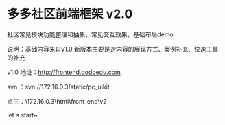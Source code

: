 ﻿多多社区前端框架 v2.0
=====================

社区常见模块功能整理和抽象，常见交互效果，基础布局demo

说明：基础内容来自v1.0  新版本主要是对内容的展现方式、案例补充、快速工具的补充


v1.0 地址：http://frontend.dodoedu.com


svn  ：svn://172.16.0.3/static/pc_uikit

点三：\\172.16.0.3\html\front_end\v2 


let`s start~
